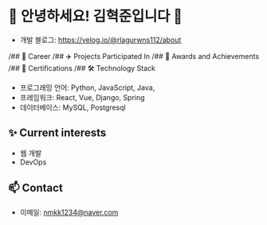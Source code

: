 # 👋 안녕하세요! 김혁준입니다 👋

- 개발 블로그: https://velog.io/@rlagurwns112/about

/## 🚀 Career
/## ✈️ Projects Participated In
/## 🏅 Awards and Achievements
/## 📜 Certifications
/## 🛠️ Technology Stack

- 프로그래밍 언어: Python, JavaScript, Java, 
- 프레임워크: React, Vue, Django, Spring
- 데이터베이스: MySQL, Postgresql

## ✨ Current interests

- 웹 개발
- DevOps

## 📫 Contact

- 이메일: nmkk1234@naver.com


